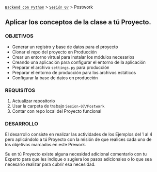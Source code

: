 [`Backend con Python`](../../Readme.md) > [`Sesión 07`](../Readme.md) > Postwork
## Aplicar los conceptos de la clase a tú Proyecto.

### OBJETIVOS
- Generar un registro y base de datos para el proyecto
- Clonar el repo del proyecto en Producción
- Crear un entorno virtual para instalar los módulos necesarios
- Creando una aplicación para configurar el entorno de la aplicación
- Preparar el archivo `settings.py` para producción
- Preparar el entorno de producción para los archivos estáticos
- Configurar la base de datos en producción

### REQUISITOS
1. Actualizar repositorio
1. Usar la carpeta de trabajo `Sesion-07/Postwork`
1. Contar con repo local del Proyecto funcional

### DESARROLLO
El desarrollo consiste en realizar las actividades de los Ejemplos del 1 al 4 pero aplicándolo a tú Proyecto con la misión de que realices cada uno de los objetivos marcados en este Prework.

Su en tú Proyecto existe alguna necesidad adicional comentarlo con tu Experto para que les indique o sugiera los pasos adicionales o lo que sea necesario realizar para cubrir esa necesidad.
